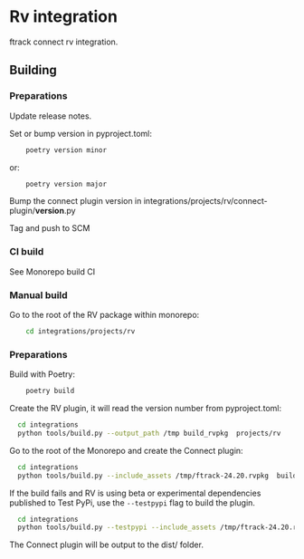 # Rv integration

ftrack connect rv integration.

## Building

### Preparations

Update release notes.

Set or bump version in pyproject.toml:

```bash
    poetry version minor
```
or:
```bash
    poetry version major
```

Bump the connect plugin version in integrations/projects/rv/connect-plugin/__version__.py

Tag and push to SCM


### CI build

See Monorepo build CI


### Manual build

Go to the root of the RV package within monorepo:

```bash
    cd integrations/projects/rv
```
### Preparations


Build with Poetry:
    
```bash
    poetry build
```

Create the RV plugin, it will read the version number from pyproject.toml:

```bash
  cd integrations
  python tools/build.py --output_path /tmp build_rvpkg  projects/rv
```


Go to the root of the Monorepo and create the Connect plugin:

```bash
  cd integrations
  python tools/build.py --include_assets /tmp/ftrack-24.20.rvpkg  build_connect_plugin projects/rv
```


If the build fails and RV is using beta or experimental dependencies published to Test PyPi, use the `--testpypi` flag 
to build the plugin.

```bash
  cd integrations
  python tools/build.py --testpypi --include_assets /tmp/ftrack-24.20.rvpkg build_connect_plugin projects/rv
```

The Connect plugin will be output to the dist/ folder.